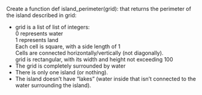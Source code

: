 Create a function def island_perimeter(grid): that returns the perimeter of the island described in grid:

- grid is a list of list of integers:  
0 represents water  
1 represents land  
Each cell is square, with a side length of 1  
Cells are connected horizontally/vertically (not diagonally).  
grid is rectangular, with its width and height not exceeding 100  
- The grid is completely surrounded by water  
- There is only one island (or nothing).  
- The island doesn’t have “lakes” (water inside that isn’t connected to the water surrounding the island).